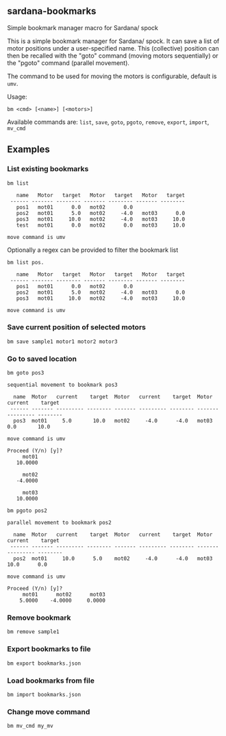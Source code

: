 ## sardana-bookmarks
Simple bookmark manager macro for Sardana/ spock


This is a simple bookmark manager for Sardana/ spock. It can save a list of motor positions under a user-specified name. This (collective) position can then be recalled with the "goto" command (moving motors sequentially) or the "pgoto" command (parallel movement).

The command to be used for moving the motors is configurable, default is `umv`.

Usage:

`bm <cmd> [<name>] [<motors>]`

Available commands are: `list`, `save`, `goto`, `pgoto`, `remove`, `export`, `import`, `mv_cmd`

## Examples


### List existing bookmarks
`bm list`

```
   name   Motor   target   Motor   target   Motor   target
 ------ ------- -------- ------- -------- ------- --------
   pos1   mot01      0.0   mot02      0.0
   pos2   mot01      5.0   mot02     -4.0   mot03      0.0
   pos3   mot01     10.0   mot02     -4.0   mot03     10.0
   test   mot01      0.0   mot02      0.0   mot03     10.0

move command is umv
```

Optionally a regex can be provided to filter the bookmark list

`bm list pos.`

```
   name   Motor   target   Motor   target   Motor   target
 ------ ------- -------- ------- -------- ------- --------
   pos1   mot01      0.0   mot02      0.0
   pos2   mot01      5.0   mot02     -4.0   mot03      0.0
   pos3   mot01     10.0   mot02     -4.0   mot03     10.0

move command is umv
```

### Save current position of selected motors
`bm save sample1 motor1 motor2 motor3`

### Go to saved location
`bm goto pos3`

```
sequential movement to bookmark pos3

  name  Motor   current    target  Motor   current    target  Motor   current    target 
 ------ ------- --------- -------- ------- --------- -------- ------- --------- --------
  pos3  mot01     5.0       10.0   mot02     -4.0      -4.0   mot03     0.0       10.0  

move command is umv

Proceed (Y/n) [y]? 
     mot01
   10.0000

     mot02
   -4.0000

     mot03
   10.0000
```

`bm pgoto pos2`

```
parallel movement to bookmark pos2

  name  Motor   current    target  Motor   current    target  Motor   current    target 
 ------ ------- --------- -------- ------- --------- -------- ------- --------- --------
  pos2  mot01     10.0      5.0    mot02     -4.0      -4.0   mot03     10.0      0.0   

move command is umv

Proceed (Y/n) [y]? 
     mot01      mot02      mot03
    5.0000    -4.0000     0.0000
```

### Remove bookmark
`bm remove sample1`

### Export bookmarks to file
`bm export bookmarks.json`

### Load bookmarks from file
`bm import bookmarks.json`

### Change move command
`bm mv_cmd my_mv`


